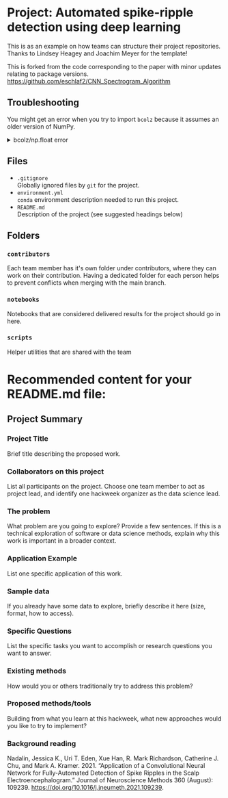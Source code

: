 # Project: Automated spike-ripple detection using deep learning

This is as an example on how teams can structure their project repositories. Thanks to Lindsey Heagey and Joachim Meyer for the template!

This is forked from the code corresponding to the paper with minor updates relating to package versions.
https://github.com/eschlaf2/CNN_Spectrogram_Algorithm

## Troubleshooting

You might get an error when you try to import `bcolz` because it assumes an older version of NumPy. 

<details>
  <summary>bcolz/np.float error</summary>
  
```python
---------------------------------------------------------------------------
AttributeError                            Traceback (most recent call last)
File ~/CNN_Spectrogram_Algorithm/Demo-Training/demo_training_functions.py:4
      2 sys.path.insert(1, '../')
      3 import matplotlib.pyplot as plt
----> 4 from fastai_v1.imports import *
      5 from fastai_v1.transforms import *
      6 from fastai_v1.conv_learner import *

File ~/CNN_Spectrogram_Algorithm/Demo-Training/../fastai_v1/imports.py:5
      3 import PIL, os, numpy as np, math, collections, threading, json, random, scipy, cv2
      4     # Don't import bcolz - it's not maintained anymore
----> 5 import bcolz
      6 import pandas as pd, pickle, sys, itertools, string, sys, re, datetime, time, shutil, copy
      7 import seaborn as sns, matplotlib

File /projectnb/ecog/eds2/.conda/envs/cnn-specgram/lib/python3.8/site-packages/bcolz/__init__.py:81
     76 from bcolz.carray_ext import (
     77     carray, blosc_version, blosc_compressor_list,
     78     _blosc_set_nthreads as blosc_set_nthreads,
     79     _blosc_init, _blosc_destroy)
     80 from bcolz.ctable import ctable
---> 81 from bcolz.toplevel import (
     82     print_versions, detect_number_of_cores, set_nthreads,
     83     open, fromiter, arange, zeros, ones, fill,
     84     iterblocks, cparams, walk)
     85 from bcolz.chunked_eval import eval
     86 from bcolz.defaults import defaults, defaults_ctx

File /projectnb/ecog/eds2/.conda/envs/cnn-specgram/lib/python3.8/site-packages/bcolz/toplevel.py:214
    210     obj.flush()
    211     return obj
--> 214 def fill(shape, dflt=None, dtype=np.float, **kwargs):
    215     """fill(shape, dtype=float, dflt=None, **kwargs)
    216 
    217     Return a new carray or ctable object of given shape and type, filled with
   (...)
    242 
    243     """
    245     def fill_helper(obj, dtype=None, length=None):

File /projectnb/ecog/eds2/.conda/envs/cnn-specgram/lib/python3.8/site-packages/numpy/__init__.py:305, in __getattr__(attr)
    300     warnings.warn(
    301         f"In the future `np.{attr}` will be defined as the "
    302         "corresponding NumPy scalar.", FutureWarning, stacklevel=2)
    304 if attr in __former_attrs__:
--> 305     raise AttributeError(__former_attrs__[attr])
    307 # Importing Tester requires importing all of UnitTest which is not a
    308 # cheap import Since it is mainly used in test suits, we lazy import it
    309 # here to save on the order of 10 ms of import time for most users
    310 #
    311 # The previous way Tester was imported also had a side effect of adding
    312 # the full `numpy.testing` namespace
    313 if attr == 'testing':

AttributeError: module 'numpy' has no attribute 'float'.
`np.float` was a deprecated alias for the builtin `float`. To avoid this error in existing code, use `float` by itself. Doing this will not modify any behavior and is safe. If you specifically wanted the numpy scalar type, use `np.float64` here.
The aliases was originally deprecated in NumPy 1.20; for more details and guidance see the original release note at:
    https://numpy.org/devdocs/release/1.20.0-notes.html#deprecations
```

If you replace all instances of `np.float` with `float` in */projectnb/ecog/eds2/.conda/envs/cnn-specgram/lib/python3.8/site-packages/bcolz/toplevel.py*, this fixes the problem. Alternatively, replace the entire file with the file provided in this repo (you may need to restart the kernel after this):

```
mydir="/projectnb/ecog/eds2/.conda/envs/cnn-specgram/lib/python3.8/site-packages/bcolz/"
cp toplevel.py $mydir
```

</details>


## Files

* `.gitignore`
<br> Globally ignored files by `git` for the project.
* `environment.yml`
<br> `conda` environment description needed to run this project.
* `README.md`
<br> Description of the project (see suggested headings below)

## Folders

### `contributors`
Each team member has it's own folder under contributors, where they can work on their contribution. Having a dedicated folder for each person helps to prevent conflicts when merging with the main branch.

### `notebooks`
Notebooks that are considered delivered results for the project should go in here.

### `scripts`
Helper utilities that are shared with the team

# Recommended content for your README.md file:

## Project Summary

### Project Title

Brief title describing the proposed work.

### Collaborators on this project

List all participants on the project. Choose one team member to act as project lead, and identify one hackweek organizer as the data science lead.

### The problem

What problem are you going to explore? Provide a few sentences. If this is a technical exploration of software or data science methods, explain why this work is important in a broader context.

### Application Example

List one specific application of this work.

### Sample data

If you already have some data to explore, briefly describe it here (size, format, how to access).

### Specific Questions

List the specific tasks you want to accomplish or research questions you want to answer.

### Existing methods

How would you or others traditionally try to address this problem?

### Proposed methods/tools

Building from what you learn at this hackweek, what new approaches would you like to try to implement?

### Background reading

Nadalin, Jessica K., Uri T. Eden, Xue Han, R. Mark Richardson, Catherine J. Chu, and Mark A. Kramer. 2021. “Application of a Convolutional Neural Network for Fully-Automated Detection of Spike Ripples in the Scalp Electroencephalogram.” Journal of Neuroscience Methods 360 (August): 109239. https://doi.org/10.1016/j.jneumeth.2021.109239.


